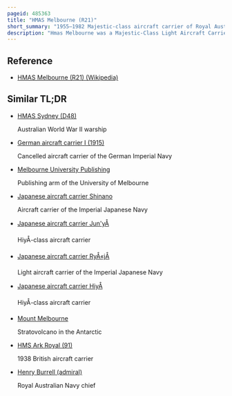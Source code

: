 ```yaml
---
pageid: 485363
title: "HMAS Melbourne (R21)"
short_summary: "1955–1982 Majestic-class aircraft carrier of Royal Australian Navy"
description: "Hmas Melbourne was a Majestic-Class Light Aircraft Carrier operated by the Royal australian Navy from 1955 to 1982 and was the third and last conventional Aircraft Carrier to serve in the Ran. Melbourne was the only Commonwealth naval Ship to sink two friendly Warships at Peacetime Collisions."
---
```


## Reference

- [HMAS Melbourne (R21) (Wikipedia)](https://en.wikipedia.org/?curid=485363)

## Similar TL;DR

- [HMAS Sydney (D48)](/tldr/en/hmas-sydney-d48)

  Australian World War II warship

- [German aircraft carrier I (1915)](/tldr/en/german-aircraft-carrier-i-1915)

  Cancelled aircraft carrier of the German Imperial Navy

- [Melbourne University Publishing](/tldr/en/melbourne-university-publishing)

  Publishing arm of the University of Melbourne

- [Japanese aircraft carrier Shinano](/tldr/en/japanese-aircraft-carrier-shinano)

  Aircraft carrier of the Imperial Japanese Navy

- [Japanese aircraft carrier Jun'yÅ](/tldr/en/japanese-aircraft-carrier-junyo)

  HiyÅ-class aircraft carrier

- [Japanese aircraft carrier RyÅ«jÅ](/tldr/en/japanese-aircraft-carrier-ryujo)

  Light aircraft carrier of the Imperial Japanese Navy

- [Japanese aircraft carrier HiyÅ](/tldr/en/japanese-aircraft-carrier-hiyo)

  HiyÅ-class aircraft carrier

- [Mount Melbourne](/tldr/en/mount-melbourne)

  Stratovolcano in the Antarctic

- [HMS Ark Royal (91)](/tldr/en/hms-ark-royal-91)

  1938 British aircraft carrier

- [Henry Burrell (admiral)](/tldr/en/henry-burrell-admiral)

  Royal Australian Navy chief
